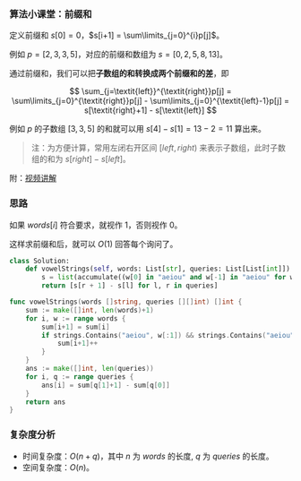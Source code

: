 ### 算法小课堂：前缀和

定义前缀和 $s[0]=0$，$s[i+1] = \sum\limits_{j=0}^{i}p[j]$。

例如 $p=[2,3,3,5]$，对应的前缀和数组为 $s=[0, 2, 5, 8, 13]$。

通过前缀和，我们可以把**子数组的和转换成两个前缀和的差**，即

$$
\sum_{j=\textit{left}}^{\textit{right}}p[j] = \sum\limits_{j=0}^{\textit{right}}p[j] - \sum\limits_{j=0}^{\textit{left}-1}p[j] = s[\textit{right}+1] - s[\textit{left}]
$$

例如 $p$ 的子数组 $[3,3,5]$ 的和就可以用 $s[4]-s[1]=13-2=11$ 算出来。

> 注：为方便计算，常用左闭右开区间 $[\textit{left},\textit{right})$ 来表示子数组，此时子数组的和为 $s[\textit{right}]-s[\textit{left}]$。

附：[视频讲解](https://www.bilibili.com/video/BV1sG4y1T7oc/)

### 思路

如果 $\textit{words}[i]$ 符合要求，就视作 $1$，否则视作 $0$。

这样求前缀和后，就可以 $O(1)$ 回答每个询问了。

```py [sol1-Python3]
class Solution:
    def vowelStrings(self, words: List[str], queries: List[List[int]]) -> List[int]:
        s = list(accumulate((w[0] in "aeiou" and w[-1] in "aeiou" for w in words), initial=0))
        return [s[r + 1] - s[l] for l, r in queries]
```

```go [sol1-Go]
func vowelStrings(words []string, queries [][]int) []int {
	sum := make([]int, len(words)+1)
	for i, w := range words {
		sum[i+1] = sum[i]
		if strings.Contains("aeiou", w[:1]) && strings.Contains("aeiou", w[len(w)-1:]) {
			sum[i+1]++
		}
	}
	ans := make([]int, len(queries))
	for i, q := range queries {
		ans[i] = sum[q[1]+1] - sum[q[0]]
	}
	return ans
}
```

### 复杂度分析

- 时间复杂度：$O(n+q)$，其中 $n$ 为 $\textit{words}$ 的长度, $q$ 为 $\textit{queries}$ 的长度。
- 空间复杂度：$O(n)$。
